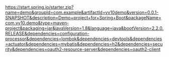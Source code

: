
https://start.spring.io/starter.zip?name=demo&groupId=com.example&artifactId=vv10demo&version=0.0.1-SNAPSHOT&description=Demo+project+for+Spring+Boot&packageName=com.vv10.demo&type=maven-project&packaging=jar&javaVersion=1.8&language=java&bootVersion=2.2.0.RELEASE&dependencies=configuration-processor&dependencies=lombok&dependencies=devtools&dependencies=actuator&dependencies=mybatis&dependencies=h2&dependencies=security&dependencies=oauth2-resource-server&dependencies=oauth2-client
